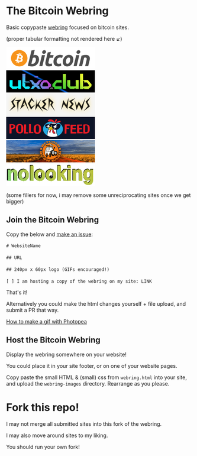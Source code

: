 # The Bitcoin Webring
Basic copypaste [webring](https://en.wikipedia.org/wiki/Webring) focused on bitcoin sites.

(proper tabular formatting not rendered here ↙)
<html>
    <div class="webring-container">
        <div class="webring-item">
            <a href="https://bitcoin.org/"><img src="webring-img/bitcoinorg.png" alt="bitcoinorg" /></a>
        </div>
        <div class="webring-item">
            <a href="https://utxo.club"><img src="webring-img/utxoclub.gif" alt="utxoclub" /></a>
        </div>
        <div class="webring-item">
            <a href="https://stacker.news/"><img src="webring-img/stackernews.png" alt="stackernews" /></a>
        </div>
        <div class="webring-item">
            <a href="https://pollofeed.com/"><img src="webring-img/pollofeed.png" alt="pollofeed" /></a>
        </div>
        <div class="webring-item">
            <a href="https://bitcoinbushbash.info/"><img src="webring-img/bushbash.gif" alt="bitcoinbushbash" /></a>
        </div>
        <div class="webring-item">
            <a href="https://nolooking.chaincase.app/"><img src="webring-img/nolooking.gif" alt="nolooking" /></a>
        </div>  
    </div>
</html>

(some fillers for now, i may remove some unreciprocating sites once we get bigger)

## Join the Bitcoin Webring
Copy the below and [make an issue](https://github.com/nickfarrow/bitcoinwebring/issues/new/choose):
```
# WebsiteName

## URL

## 240px x 60px logo (GIFs encouraged!)

[ ] I am hosting a copy of the webring on my site: LINK
```
That's it!

Alternatively you could make the html changes yourself + file upload, and submit a PR that way.


[How to make a gif with Photopea](https://www.youtube.com/watch?v=jJ5uHjEG4Ko)


## Host the Bitcoin Webring
Display the webring somewhere on your website!

You could place it in your site footer, or on one of your website pages.

Copy paste the small HTML & (small) css from `webring.html` into your site, and upload the `webring-images` directory. Rearrange as you please.

# Fork this repo!
I may not merge all submitted sites into this fork of the webring. 

I may also move around sites to my liking.

You should run your own fork!

